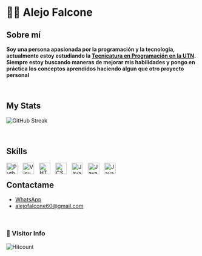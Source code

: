 # 🧑‍💻 Alejo Falcone

## Sobre mí

**Soy una persona apasionada por la programación y la tecnologia, actualmente estoy estudiando la [Tecnicatura en Programación en la UTN](https://extensionfra.com.ar/courses/tecnicatura-en-programacion-ingreso/). Siempre estoy buscando maneras de mejorar mis habilidades y pongo en práctica los conceptos aprendidos haciendo algun que otro proyecto personal**
<br>

<br>

## My Stats 
![GitHub Streak](https://github-readme-stats.vercel.app/api?username=AleFalcone27&count_private=true&show_icons=true&theme=)
</a>

<br>

## Skills

<img align="left" alt="Python" width="30px" src="https://cdn.jsdelivr.net/gh/devicons/devicon/icons/python/python-original.svg" style="padding-right:10px;" />

<img align="left" alt="Visual Studio Code" width="30px" src="https://cdn.jsdelivr.net/gh/devicons/devicon/icons/vscode/vscode-original.svg" style="padding-right:10px;" />

<img align="left" alt="HTML5" width="30px" src="https://cdn.jsdelivr.net/gh/devicons/devicon/icons/html5/html5-original.svg" style="padding-right:10px;" />

<img align="left" alt="CSS3" width="30px" src="https://cdn.jsdelivr.net/gh/devicons/devicon/icons/css3/css3-original.svg" style="padding-right:10px;" />

<img align="left" alt="JavaScript" width="30px" src="https://cdn.jsdelivr.net/gh/devicons/devicon/icons/javascript/javascript-original.svg" style="padding-right:10px;" />

<img align="left" alt="JavaScript" width="30px" src="https://cdn.jsdelivr.net/gh/devicons/devicon/icons/cplusplus/cplusplus-line.svg" style="padding-right:10px;" />

<img align="left" alt="JavaScript" width="30px" src="https://cdn.jsdelivr.net/gh/devicons/devicon/icons/arduino/arduino-original-wordmark.svg" style="padding-right:10px;" />

<br>

## Contactame

- [WhatsApp](https://wa.me/542281305392)
- alejofalcone60@gmail.com

<br>

### 👀 Visitor Info

![Hitcount](https://komarev.com/ghpvc/?username=AleFalcone27&color=57bcd9)
